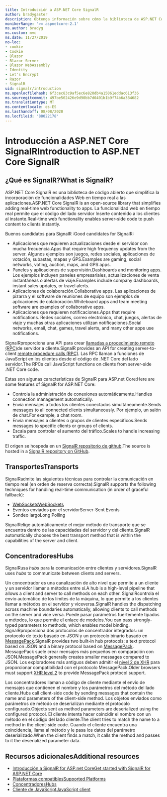 ```yaml
---
title: Introducción a ASP.NET Core SignalR
author: bradygaster
description: Obtenga información sobre cómo la biblioteca de ASP.NET Core SignalR simplifica la incorporación de funcionalidad en tiempo real a las aplicaciones.
monikerRange: '>= aspnetcore-2.1'
ms.author: bradyg
ms.custom: mvc
ms.date: 11/27/2019
no-loc:
- cookie
- Cookie
- Blazor
- Blazor Server
- Blazor WebAssembly
- Identity
- Let's Encrypt
- Razor
- SignalR
uid: signalr/introduction
ms.openlocfilehash: 6f3cec83c9af5ec6e820db4a15061eddac613f36
ms.sourcegitcommit: 497be502426e9d90bb7d0401b1b9f74b6a384682
ms.translationtype: MT
ms.contentlocale: es-ES
ms.lasthandoff: 08/08/2020
ms.locfileid: "88022178"
---
```

# <a name="introduction-to-aspnet-core-no-locsignalr"></a><span data-ttu-id="9a254-103">Introducción a ASP.NET Core SignalR</span><span class="sxs-lookup"><span data-stu-id="9a254-103">Introduction to ASP.NET Core SignalR</span></span>

## <a name="what-is-no-locsignalr"></a><span data-ttu-id="9a254-104">¿Qué es SignalR?</span><span class="sxs-lookup"><span data-stu-id="9a254-104">What is SignalR?</span></span>

<span data-ttu-id="9a254-105">ASP.NET Core SignalR es una biblioteca de código abierto que simplifica la incorporación de funcionalidades Web en tiempo real a las aplicaciones.</span><span class="sxs-lookup"><span data-stu-id="9a254-105">ASP.NET Core SignalR is an open-source library that simplifies adding real-time web functionality to apps.</span></span> <span data-ttu-id="9a254-106">La funcionalidad web en tiempo real permite que el código del lado servidor Inserte contenido a los clientes al instante.</span><span class="sxs-lookup"><span data-stu-id="9a254-106">Real-time web functionality enables server-side code to push content to clients instantly.</span></span>

<span data-ttu-id="9a254-107">Buenos candidatos para SignalR :</span><span class="sxs-lookup"><span data-stu-id="9a254-107">Good candidates for SignalR:</span></span>

* <span data-ttu-id="9a254-108">Aplicaciones que requieren actualizaciones desde el servidor con mucha frecuencia.</span><span class="sxs-lookup"><span data-stu-id="9a254-108">Apps that require high frequency updates from the server.</span></span> <span data-ttu-id="9a254-109">Algunos ejemplos son juegos, redes sociales, aplicaciones de votación, subastas, mapas y GPS.</span><span class="sxs-lookup"><span data-stu-id="9a254-109">Examples are gaming, social networks, voting, auction, maps, and GPS apps.</span></span>
* <span data-ttu-id="9a254-110">Paneles y aplicaciones de supervisión.</span><span class="sxs-lookup"><span data-stu-id="9a254-110">Dashboards and monitoring apps.</span></span> <span data-ttu-id="9a254-111">Los ejemplos incluyen paneles empresariales, actualizaciones de venta instantáneas o alertas de viaje.</span><span class="sxs-lookup"><span data-stu-id="9a254-111">Examples include company dashboards, instant sales updates, or travel alerts.</span></span>
* <span data-ttu-id="9a254-112">Aplicaciones de colaboración.</span><span class="sxs-lookup"><span data-stu-id="9a254-112">Collaborative apps.</span></span> <span data-ttu-id="9a254-113">Las aplicaciones de pizarra y el software de reuniones de equipo son ejemplos de aplicaciones de colaboración.</span><span class="sxs-lookup"><span data-stu-id="9a254-113">Whiteboard apps and team meeting software are examples of collaborative apps.</span></span>
* <span data-ttu-id="9a254-114">Aplicaciones que requieren notificaciones.</span><span class="sxs-lookup"><span data-stu-id="9a254-114">Apps that require notifications.</span></span> <span data-ttu-id="9a254-115">Redes sociales, correo electrónico, chat, juegos, alertas de viaje y muchas otras aplicaciones utilizan notificaciones.</span><span class="sxs-lookup"><span data-stu-id="9a254-115">Social networks, email, chat, games, travel alerts, and many other apps use notifications.</span></span>

<span data-ttu-id="9a254-116">SignalRproporciona una API para crear [llamadas a procedimiento remoto (RPC)](https://wikipedia.org/wiki/Remote_procedure_call)de servidor a cliente.</span><span class="sxs-lookup"><span data-stu-id="9a254-116">SignalR provides an API for creating server-to-client [remote procedure calls (RPC)](https://wikipedia.org/wiki/Remote_procedure_call).</span></span> <span data-ttu-id="9a254-117">Las RPC llaman a funciones de JavaScript en los clientes desde el código de .NET Core del lado servidor.</span><span class="sxs-lookup"><span data-stu-id="9a254-117">The RPCs call JavaScript functions on clients from server-side .NET Core code.</span></span>

<span data-ttu-id="9a254-118">Estas son algunas características de SignalR para ASP.net Core:</span><span class="sxs-lookup"><span data-stu-id="9a254-118">Here are some features of SignalR for ASP.NET Core:</span></span>

* <span data-ttu-id="9a254-119">Controla la administración de conexiones automáticamente.</span><span class="sxs-lookup"><span data-stu-id="9a254-119">Handles connection management automatically.</span></span>
* <span data-ttu-id="9a254-120">Envía mensajes a todos los clientes conectados simultáneamente.</span><span class="sxs-lookup"><span data-stu-id="9a254-120">Sends messages to all connected clients simultaneously.</span></span> <span data-ttu-id="9a254-121">Por ejemplo, un salón de chat.</span><span class="sxs-lookup"><span data-stu-id="9a254-121">For example, a chat room.</span></span>
* <span data-ttu-id="9a254-122">Envía mensajes a clientes o grupos de clientes específicos.</span><span class="sxs-lookup"><span data-stu-id="9a254-122">Sends messages to specific clients or groups of clients.</span></span>
* <span data-ttu-id="9a254-123">Escala para controlar el aumento del tráfico.</span><span class="sxs-lookup"><span data-stu-id="9a254-123">Scales to handle increasing traffic.</span></span>

<span data-ttu-id="9a254-124">El origen se hospeda en un [ SignalR repositorio de github](https://github.com/dotnet/AspNetCore/tree/master/src/SignalR).</span><span class="sxs-lookup"><span data-stu-id="9a254-124">The source is hosted in a [SignalR repository on GitHub](https://github.com/dotnet/AspNetCore/tree/master/src/SignalR).</span></span>

## <a name="transports"></a><span data-ttu-id="9a254-125">Transportes</span><span class="sxs-lookup"><span data-stu-id="9a254-125">Transports</span></span>

<span data-ttu-id="9a254-126">SignalRadmite las siguientes técnicas para controlar la comunicación en tiempo real (en orden de reserva correcta):</span><span class="sxs-lookup"><span data-stu-id="9a254-126">SignalR supports the following techniques for handling real-time communication (in order of graceful fallback):</span></span>

* [<span data-ttu-id="9a254-127">WebSockets</span><span class="sxs-lookup"><span data-stu-id="9a254-127">WebSockets</span></span>](https://tools.ietf.org/html/rfc7118)
* <span data-ttu-id="9a254-128">Eventos enviados por el servidor</span><span class="sxs-lookup"><span data-stu-id="9a254-128">Server-Sent Events</span></span>
* <span data-ttu-id="9a254-129">Sondeo largo</span><span class="sxs-lookup"><span data-stu-id="9a254-129">Long Polling</span></span>

<span data-ttu-id="9a254-130">SignalRelige automáticamente el mejor método de transporte que se encuentra dentro de las capacidades del servidor y del cliente.</span><span class="sxs-lookup"><span data-stu-id="9a254-130">SignalR automatically chooses the best transport method that is within the capabilities of the server and client.</span></span>

## <a name="hubs"></a><span data-ttu-id="9a254-131">Concentradores</span><span class="sxs-lookup"><span data-stu-id="9a254-131">Hubs</span></span>

<span data-ttu-id="9a254-132">SignalRusa *hubs* para la comunicación entre clientes y servidores.</span><span class="sxs-lookup"><span data-stu-id="9a254-132">SignalR uses *hubs* to communicate between clients and servers.</span></span>

<span data-ttu-id="9a254-133">Un concentrador es una canalización de alto nivel que permite a un cliente y un servidor llamar a métodos entre sí.</span><span class="sxs-lookup"><span data-stu-id="9a254-133">A hub is a high-level pipeline that allows a client and server to call methods on each other.</span></span> <span data-ttu-id="9a254-134">SignalRcontrola el envío automático de los límites de la máquina, lo que permite a los clientes llamar a métodos en el servidor y viceversa.</span><span class="sxs-lookup"><span data-stu-id="9a254-134">SignalR handles the dispatching across machine boundaries automatically, allowing clients to call methods on the server and vice versa.</span></span> <span data-ttu-id="9a254-135">Puede pasar parámetros fuertemente tipados a métodos, lo que permite el enlace de modelos.</span><span class="sxs-lookup"><span data-stu-id="9a254-135">You can pass strongly-typed parameters to methods, which enables model binding.</span></span> <span data-ttu-id="9a254-136">SignalRproporciona dos protocolos de concentrador integrados: un protocolo de texto basado en JSON y un protocolo binario basado en [MessagePack](https://msgpack.org/).</span><span class="sxs-lookup"><span data-stu-id="9a254-136">SignalR provides two built-in hub protocols: a text protocol based on JSON and a binary protocol based on [MessagePack](https://msgpack.org/).</span></span>  <span data-ttu-id="9a254-137">MessagePack suele crear mensajes más pequeños en comparación con JSON.</span><span class="sxs-lookup"><span data-stu-id="9a254-137">MessagePack generally creates smaller messages compared to JSON.</span></span> <span data-ttu-id="9a254-138">Los exploradores más antiguos deben admitir el [nivel 2 de XHR](https://caniuse.com/#feat=xhr2) para proporcionar compatibilidad con el protocolo MessagePack.</span><span class="sxs-lookup"><span data-stu-id="9a254-138">Older browsers must support [XHR level 2](https://caniuse.com/#feat=xhr2) to provide MessagePack protocol support.</span></span>

<span data-ttu-id="9a254-139">Los concentradores llaman a código de cliente mediante el envío de mensajes que contienen el nombre y los parámetros del método del lado cliente.</span><span class="sxs-lookup"><span data-stu-id="9a254-139">Hubs call client-side code by sending messages that contain the name and parameters of the client-side method.</span></span> <span data-ttu-id="9a254-140">Los objetos enviados como parámetros de método se deserializan mediante el protocolo configurado.</span><span class="sxs-lookup"><span data-stu-id="9a254-140">Objects sent as method parameters are deserialized using the configured protocol.</span></span> <span data-ttu-id="9a254-141">El cliente intenta hacer coincidir el nombre con un método en el código del lado cliente.</span><span class="sxs-lookup"><span data-stu-id="9a254-141">The client tries to match the name to a method in the client-side code.</span></span> <span data-ttu-id="9a254-142">Cuando el cliente encuentra una coincidencia, llama al método y le pasa los datos del parámetro deserializado.</span><span class="sxs-lookup"><span data-stu-id="9a254-142">When the client finds a match, it calls the method and passes to it the deserialized parameter data.</span></span>

## <a name="additional-resources"></a><span data-ttu-id="9a254-143">Recursos adicionales</span><span class="sxs-lookup"><span data-stu-id="9a254-143">Additional resources</span></span>

* [<span data-ttu-id="9a254-144">Introducción a SignalR for ASP.net Core</span><span class="sxs-lookup"><span data-stu-id="9a254-144">Get started with SignalR for ASP.NET Core</span></span>](xref:tutorials/signalr)
* [<span data-ttu-id="9a254-145">Plataformas compatibles</span><span class="sxs-lookup"><span data-stu-id="9a254-145">Supported Platforms</span></span>](xref:signalr/supported-platforms)
* [<span data-ttu-id="9a254-146">Concentradores</span><span class="sxs-lookup"><span data-stu-id="9a254-146">Hubs</span></span>](xref:signalr/hubs)
* [<span data-ttu-id="9a254-147">Cliente de JavaScript</span><span class="sxs-lookup"><span data-stu-id="9a254-147">JavaScript client</span></span>](xref:signalr/javascript-client)
